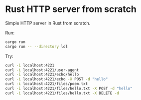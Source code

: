 # Rust HTTP server from scratch

Simple HTTP server in Rust from scratch.

Run:

```bash
cargo run
cargo run -- --directory lol
```

Try:

```bash
curl -i localhost:4221
curl -i localhost:4221/user-agent
curl -i localhost:4221/echo/hello
curl -i localhost:4221/echo -X POST -d "hello"
curl -i localhost:4221/files/poem.txt
curl -i localhost:4221/files/hello.txt -X POST -d "hello"
curl -i localhost:4221/files/hello.txt -X DELETE -d
```
